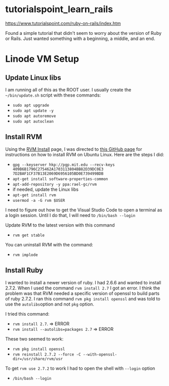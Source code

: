 # tutorialspoint_learn_rails
https://www.tutorialspoint.com/ruby-on-rails/index.htm

Found a simple tutorial that didn't seem to worry about the version of Ruby or Rails. Just wanted something with a beginning, a middle, and an end.


# Linode VM Setup
## Update Linux libs
 I am running all of this as the ROOT user. I usually create the `~/bin/update.sh` script with these commands:
* `sudo apt upgrade`
* `sudo apt update -y`
* `sudo apt autoremove`
* `sudo apt autoclean`

## Install RVM
Using the [RVM Install](https://rvm.io/rvm/install) page, I was directed to [this GitHub page](https://github.com/rvm/ubuntu_rvm) for instructions on how to install RVM on Ubuntu Linux. Here are the steps I did:
* `gpg --keyserver hkp://pgp.mit.edu --recv-keys 409B6B1796C275462A1703113804BB82D39DC0E3 7D2BAF1CF37B13E2069D6956105BD0E739499BDB`
* `apt-get install software-properties-common`
* `apt-add-repository -y ppa:rael-gc/rvm`
* if needed, update the Linux libs
* `apt-get install rvm`
* `usermod -a -G rvm $USER`

I need to figure out how to get the Visual Studio Code to open a terminal as a login session. Until I do that, I will need to
`/bin/bash --login`

Update RVM to the latest version with this command
* `rvm get stable`

You can uninstall RVM with the command:
* `rvm implode`

## Install Ruby
I wanted to install a newer version of ruby. I had 2.6.6 and wanted to install 2.7.2. When I used the command `rvm install 2.7` I got an error. I think the problem was that RVM needed a specific version of openssl to build parts of ruby 2.7.2. I ran this command `rvm pkg install openssl` and was told to use the `autolibs`option and not `pkg` option.

I tried this command:
* `rvm install 2.7`. => ERROR
* `rvm install --autolibs=packages 2.7` => ERROR

These two seemed to work: 
* `rvm pkg install openssl`
* `rvm reinstall 2.7.2 --force -C --with-openssl-dir=/usr/share/rvm/usr`

To get `rvm use 2.7.2` to work I had to open the shell with `--login` option
  * `/bin/bash --login`

